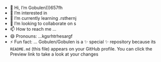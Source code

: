 - 👋 Hi, I’m Gobulen)))657fh
- 👀 I’m interested in 
- 🌱 I’m currently learning .rsthernj
- 💞️ I’m looking to collaborate on s
- 📫 How to reach me ...
- 😄 Pronouns: ...kgsrhtrhesargf
- ⚡ Fun fact: ...
Gobulen/Gobulen is a ✨ special ✨ repository because its `README.md` (this file) appears on your GitHub profile.
You can click the Preview link to take a look at your changes
